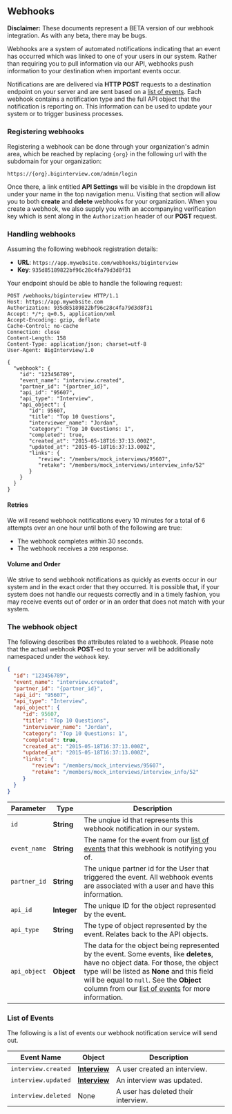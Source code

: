 ## Webhooks

<div class="alert alert-danger">
  <strong>Disclaimer:</strong> These documents represent a BETA version of our
  webhook integration. As with any beta, there may be bugs.
</div>

Webhooks are a system of automated notifications indicating that an event has
occurred which was linked to one of your users in our system. Rather than
requiring you to pull information via our API, webhooks push information to
your destination when important events occur.

Notifications are are delivered via **HTTP POST** requests to a destination
endpoint on your server and are sent based on a [list of events][list]. Each
webhook contains a notification type and the full API object that the
notification is reporting on. This information can be used to update your
system or to trigger business processes.

### Registering webhooks

Registering a webhook can be done through your organization's admin area, which
be reached by replacing `{org}` in the following url with the subdomain for
your organization:

```
https://{org}.biginterview.com/admin/login
```

Once there, a link entitled **API Settings** will be visible in the dropdown
list under your name in the top navigation menu. Visiting that section will
allow you to both **create** and **delete** webhooks for your organization. When
you create a webhook, we also supply you with an accompanying verification key
which is sent along in the `Authorization` header of our **POST** request.

### Handling webhooks

Assuming the following webhook registration details:

* **URL**: `https://app.mywebsite.com/webhooks/biginterview`
* **Key**: `935d85189822bf96c28c4fa79d3d8f31`

Your endpoint should be able to handle the following request:

```http
POST /webhooks/biginterview HTTP/1.1
Host: https://app.mywebsite.com
Authorization: 935d85189822bf96c28c4fa79d3d8f31
Accept: */*; q=0.5, application/xml
Accept-Encoding: gzip, deflate
Cache-Control: no-cache
Connection: close
Content-Length: 158
Content-Type: application/json; charset=utf-8
User-Agent: BigInterview/1.0

{
  "webhook": {
    "id": "123456789",
    "event_name": "interview.created",
    "partner_id": "{partner_id}",
    "api_id": "95607",
    "api_type": "Interview",
    "api_object": {
       "id": 95607,
       "title": "Top 10 Questions",
       "interviewer_name": "Jordan",
       "category": "Top 10 Questions: 1",
       "completed": true,
       "created_at": "2015-05-18T16:37:13.000Z",
       "updated_at": "2015-05-18T16:37:13.000Z",
       "links": {
          "review": "/members/mock_interviews/95607",
          "retake": "/members/mock_interviews/interview_info/52"
       }
    }
  }
}
```

#### Retries

We will resend webhook notifications every 10 minutes for a total of 6 attempts
over an one hour until both of the following are true:

* The webhook completes within 30 seconds.
* The webhook receives a `200` response.

#### Volume and Order

We strive to send webhook notifications as quickly as events occur in our
system and in the exact order that they occurred. It is possible that, if your
system does not handle our requests correctly and in a timely fashion, you may
receive events out of order or in an order that does not match with your system.

### The webhook object

The following describes the attributes related to a webhook. Please note
that the actual webhook **POST**-ed to your server will be additionally
namespaced under the `webhook` key.

```json
{
  "id": "123456789",
  "event_name": "interview.created",
  "partner_id": "{partner_id}",
  "api_id": "95607",
  "api_type": "Interview",
  "api_object": {
     "id": 95607,
     "title": "Top 10 Questions",
     "interviewer_name": "Jordan",
     "category": "Top 10 Questions: 1",
     "completed": true,
     "created_at": "2015-05-18T16:37:13.000Z",
     "updated_at": "2015-05-18T16:37:13.000Z",
     "links": {
        "review": "/members/mock_interviews/95607",
        "retake": "/members/mock_interviews/interview_info/52"
     }
  }
}
```

| Parameter | Type | Description |
|-----------|------|-------------|
| `id` | **String** | The unqiue id that represents this webhook notification in our system. |
| `event_name` | **String** | The name for the event from our [list of events][list] that this webhook is notifying you of. |
| `partner_id` | **String** | The unique partner id for the User that triggered the event. All webhook events are associated with a user and have this information. |
| `api_id` | **Integer** | The unique ID for the object represented by the event. |
| `api_type` | **String** | The type of object represented by the event. Relates back to the API objects. |
| `api_object` | **Object** | The data for the object being represented by the event. Some events, like **deletes**, have no object data. For those, the object type will be listed as **None** and this field will be equal to `null`. See the **Object** column from our [list of events][list] for more information. |

### List of Events

The following is a list of events our webhook notification service will send
out.

| Event Name | Object | Description |
|------------|--------|-------------|
| `interview.created` | [**Interview**][interview] | A user created an interview. |
| `interview.updated` | [**Interview**][interview] | An interview was updated. |
| `interview.deleted` | None | A user has deleted their interview. |

[interview]: #the-interview-object
[list]: #list-of-events
